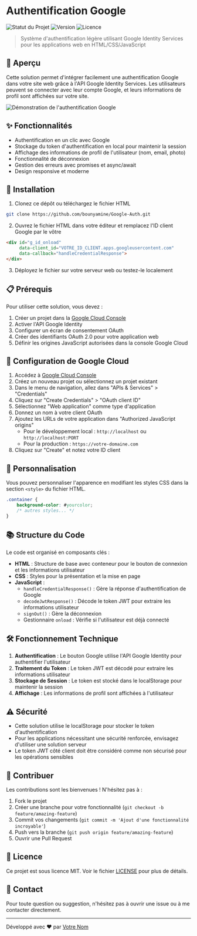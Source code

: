 # Authentification Google

![Statut du Projet](https://img.shields.io/badge/statut-fonctionnel-brightgreen)
![Version](https://img.shields.io/badge/version-1.0.0-blue)
![Licence](https://img.shields.io/badge/licence-MIT-green)

> Système d'authentification légère utilisant Google Identity Services pour les applications web en HTML/CSS/JavaScript

## 📌 Aperçu

Cette solution permet d'intégrer facilement une authentification Google dans votre site web grâce à l'API Google Identity Services. Les utilisateurs peuvent se connecter avec leur compte Google, et leurs informations de profil sont affichées sur votre site.

![Démonstration de l'authentification Google](https://via.placeholder.com/800x400?text=D%C3%A9monstration+Authentification+Google)

## ✨ Fonctionnalités

- Authentification en un clic avec Google
- Stockage du token d'authentification en local pour maintenir la session
- Affichage des informations de profil de l'utilisateur (nom, email, photo)
- Fonctionnalité de déconnexion
- Gestion des erreurs avec promises et async/await
- Design responsive et moderne

## 🚀 Installation

1. Clonez ce dépôt ou téléchargez le fichier HTML
```bash
git clone https://github.com/bounyamine/Google-Auth.git
```

2. Ouvrez le fichier HTML dans votre éditeur et remplacez l'ID client Google par le vôtre
```html
<div id="g_id_onload"
     data-client_id="VOTRE_ID_CLIENT.apps.googleusercontent.com"
     data-callback="handleCredentialResponse">
</div>
```

3. Déployez le fichier sur votre serveur web ou testez-le localement

## 📋 Prérequis

Pour utiliser cette solution, vous devez :

1. Créer un projet dans la [Google Cloud Console](https://console.cloud.google.com/)
2. Activer l'API Google Identity
3. Configurer un écran de consentement OAuth
4. Créer des identifiants OAuth 2.0 pour votre application web
5. Définir les origines JavaScript autorisées dans la console Google Cloud

## 📝 Configuration de Google Cloud

1. Accédez à [Google Cloud Console](https://console.cloud.google.com/)
2. Créez un nouveau projet ou sélectionnez un projet existant
3. Dans le menu de navigation, allez dans "APIs & Services" > "Credentials"
4. Cliquez sur "Create Credentials" > "OAuth client ID"
5. Sélectionnez "Web application" comme type d'application
6. Donnez un nom à votre client OAuth
7. Ajoutez les URLs de votre application dans "Authorized JavaScript origins"
   - Pour le développement local : `http://localhost` ou `http://localhost:PORT`
   - Pour la production : `https://votre-domaine.com`
8. Cliquez sur "Create" et notez votre ID client

## 🔧 Personnalisation

Vous pouvez personnaliser l'apparence en modifiant les styles CSS dans la section `<style>` du fichier HTML.

```css
.container {
    background-color: #yourcolor;
    /* autres styles... */
}
```

## 📚 Structure du Code

Le code est organisé en composants clés :

- **HTML** : Structure de base avec conteneur pour le bouton de connexion et les informations utilisateur
- **CSS** : Styles pour la présentation et la mise en page
- **JavaScript** :
  - `handleCredentialResponse()` : Gère la réponse d'authentification de Google
  - `decodeJwtResponse()` : Décode le token JWT pour extraire les informations utilisateur
  - `signOut()` : Gère la déconnexion
  - Gestionnaire `onload` : Vérifie si l'utilisateur est déjà connecté

## 🛠️ Fonctionnement Technique

1. **Authentification** : Le bouton Google utilise l'API Google Identity pour authentifier l'utilisateur
2. **Traitement du Token** : Le token JWT est décodé pour extraire les informations utilisateur
3. **Stockage de Session** : Le token est stocké dans le localStorage pour maintenir la session
4. **Affichage** : Les informations de profil sont affichées à l'utilisateur

## ⚠️ Sécurité

- Cette solution utilise le localStorage pour stocker le token d'authentification
- Pour les applications nécessitant une sécurité renforcée, envisagez d'utiliser une solution serveur
- Le token JWT côté client doit être considéré comme non sécurisé pour les opérations sensibles

## 🤝 Contribuer

Les contributions sont les bienvenues ! N'hésitez pas à :

1. Fork le projet
2. Créer une branche pour votre fonctionnalité (`git checkout -b feature/amazing-feature`)
3. Commit vos changements (`git commit -m 'Ajout d'une fonctionnalité incroyable'`)
4. Push vers la branche (`git push origin feature/amazing-feature`)
5. Ouvrir une Pull Request

## 📄 Licence

Ce projet est sous licence MIT. Voir le fichier [LICENSE](LICENSE) pour plus de détails.

## 📮 Contact

Pour toute question ou suggestion, n'hésitez pas à ouvrir une issue ou à me contacter directement.

---

Développé avec ❤️ par [Votre Nom](https://github.com/bounyamine)
